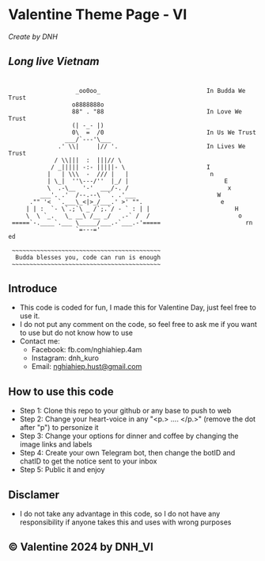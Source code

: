 # Valentine Theme Page - VI
_Create by DNH_ <br/>
## <bold> _Long live Vietnam_ </bold>
#
                       _oo0oo_                              In Budda We Trust 
                      o8888888o                             
                      88" . "88                             In Love We Trust
                      (| -_- |)                             
                      0\  =  /0                             In Us We Trust
                    ___/`---'\___                           
                  .' \\|     |// '.                         In Lives We Trust
                 / \\|||  :  |||// \                        
                / _||||| -:- |||||- \                       I
               |   | \\\  -  /// |   |                       n
               | \_|  ''\---/''  |_/ |                           E
               \  .-\__  '-'  ___/-. /                            x
             ___'. .'  /--.--\  `. .'___                       W
          ."" '<  `.___\_<|>_/___.' >' "".                      e
         | | :  `- \`.;`\ _ /`;.`/ - ` : | |                        H 
         \  \ `_.   \_ __\ /__ _/   .-` /  /                         o
     =====`-.____`.___ \_____/___.-`___.-'=====                        rn
                       `=---='                                            ed

     ~~~~~~~~~~~~~~~~~~~~~~~~~~~~~~~~~~~~~~~~~~
      Budda blesses you, code can run is enough
     ~~~~~~~~~~~~~~~~~~~~~~~~~~~~~~~~~~~~~~~~~~
## Introduce
- This code is coded for fun, I made this for Valentine Day, just feel free to use it.
- I do not put any comment on the code, so feel free to ask me if you want to use but do not know how to use
- Contact me:
  + Facebook: fb.com/nghiahiep.4am
  + Instagram: dnh_kuro
  + Email: nghiahiep.hust@gmail.com
## How to use this code
- Step 1: Clone this repo to your github or any base to push to web
- Step 2: Change your heart-voice in any "<p.> .... </p.>" (remove the dot after "p") to personize it
- Step 3: Change your options for dinner and coffee by changing the image links and labels
- Step 4: Create your own Telegram bot, then change the botID and chatID to get the notice sent to your inbox
- Step 5: Public it and enjoy
## Disclamer
- I do not take any advantage in this code, so I do not have any responsibility if anyone takes this and uses with wrong purposes

## &copy; Valentine 2024 by DNH_VI
